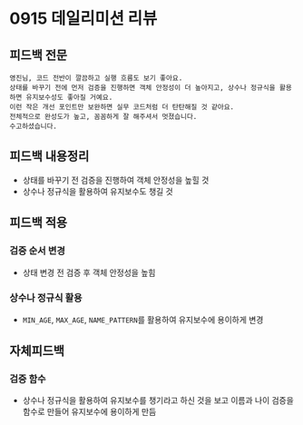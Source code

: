 
# 0915 데일리미션 리뷰
## 피드백 전문
```
영진님, 코드 전반이 깔끔하고 실행 흐름도 보기 좋아요.
상태를 바꾸기 전에 먼저 검증을 진행하면 객체 안정성이 더 높아지고, 상수나 정규식을 활용하면 유지보수성도 좋아질 거예요. 
이런 작은 개선 포인트만 보완하면 실무 코드처럼 더 탄탄해질 것 같아요.
전체적으로 완성도가 높고, 꼼꼼하게 잘 해주셔서 멋졌습니다.
수고하셨습니다.
```
## 피드백 내용정리
 * 상태를 바꾸기 전 검증을 진행하여 객체 안정성을 높힐 것
 * 상수나 정규식을 활용하여 유지보수도 챙길 것

## 피드백 적용
### 검증 순서 변경 
* 상태 변경 전 검증 후 객체 안정성을 높힘

### 상수나 정규식 활용
* `MIN_AGE`, `MAX_AGE`, `NAME_PATTERN`를 활용하여 유지보수에 용이하게 변경

## 자체피드백
### 검증 함수
* 상수나 정규식을 활용하여 유지보수를 챙기라고 하신 것을 보고 이름과 나이 검증을 함수로 만들어 유지보수에 용이하게 만듬